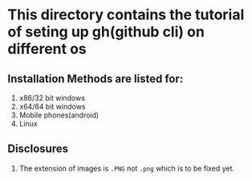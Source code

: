 # This directory contains the tutorial of seting up gh(github cli) on different os

## Installation Methods are listed for:
1. x86/32 bit windows
2. x64/64 bit windows
3. Mobile phones(android)
4. Linux

## Disclosures
1. The extension of images is `.PNG` not `.png` which is to be fixed yet.
